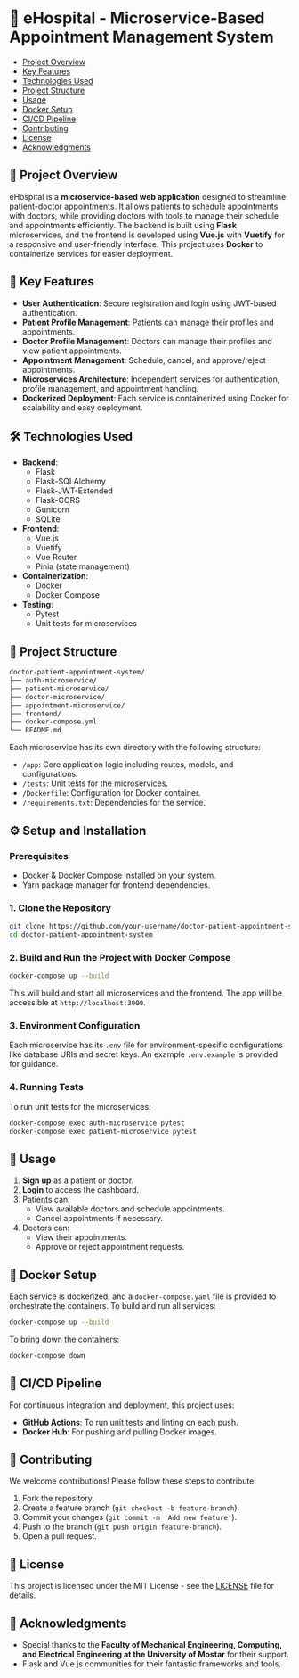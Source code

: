 # 🏥 eHospital - Microservice-Based Appointment Management System

- [Project Overview](#-license)
- [Key Features](#-key-features)
- [Technologies Used](#-technologies-used)
- [Project Structure](#-project-structure)
- [Usage](#-usage)
- [Docker Setup](#-docker-setup)
- [CI/CD Pipeline](#-cicd-pipeline)
- [Contributing](#-contributing)
- [License](#-license)
- [Acknowledgments](#-acknowledgments)

## 📖 Project Overview

eHospital is a **microservice-based web application** designed to streamline patient-doctor appointments. It allows patients to schedule appointments with doctors, while providing doctors with tools to manage their schedule and appointments efficiently. The backend is built using **Flask** microservices, and the frontend is developed using **Vue.js** with **Vuetify** for a responsive and user-friendly interface. This project uses **Docker** to containerize services for easier deployment.

## 🚀 Key Features

- **User Authentication**: Secure registration and login using JWT-based authentication.
- **Patient Profile Management**: Patients can manage their profiles and appointments.
- **Doctor Profile Management**: Doctors can manage their profiles and view patient appointments.
- **Appointment Management**: Schedule, cancel, and approve/reject appointments.
- **Microservices Architecture**: Independent services for authentication, profile management, and appointment handling.
- **Dockerized Deployment**: Each service is containerized using Docker for scalability and easy deployment.

## 🛠️ Technologies Used

- **Backend**:
  - Flask
  - Flask-SQLAlchemy
  - Flask-JWT-Extended
  - Flask-CORS
  - Gunicorn
  - SQLite
- **Frontend**:
  - Vue.js
  - Vuetify
  - Vue Router
  - Pinia (state management)
- **Containerization**:
  - Docker
  - Docker Compose
- **Testing**:
  - Pytest
  - Unit tests for microservices

## 📂 Project Structure

```bash
doctor-patient-appointment-system/
├── auth-microservice/
├── patient-microservice/
├── doctor-microservice/
├── appointment-microservice/
├── frontend/
├── docker-compose.yml
└── README.md
```

Each microservice has its own directory with the following structure:

- `/app`: Core application logic including routes, models, and configurations.
- `/tests`: Unit tests for the microservices.
- `/Dockerfile`: Configuration for Docker container.
- `/requirements.txt`: Dependencies for the service.

## ⚙️ Setup and Installation

### Prerequisites

- Docker & Docker Compose installed on your system.
- Yarn package manager for frontend dependencies.

### 1. Clone the Repository

```bash
git clone https://github.com/your-username/doctor-patient-appointment-system.git
cd doctor-patient-appointment-system
```

### 2. Build and Run the Project with Docker Compose

```bash
docker-compose up --build
```

This will build and start all microservices and the frontend. The app will be accessible at `http://localhost:3000`.

### 3. Environment Configuration

Each microservice has its `.env` file for environment-specific configurations like database URIs and secret keys. An example `.env.example` is provided for guidance.

### 4. Running Tests

To run unit tests for the microservices:

```bash
docker-compose exec auth-microservice pytest
docker-compose exec patient-microservice pytest
```

## 🧭 Usage

1. **Sign up** as a patient or doctor.
2. **Login** to access the dashboard.
3. Patients can:
   - View available doctors and schedule appointments.
   - Cancel appointments if necessary.
4. Doctors can:
   - View their appointments.
   - Approve or reject appointment requests.

## 🐳 Docker Setup

Each service is dockerized, and a `docker-compose.yaml` file is provided to orchestrate the containers. To build and run all services:

```bash
docker-compose up --build
```

To bring down the containers:

```bash
docker-compose down
```

## 🔄 CI/CD Pipeline

For continuous integration and deployment, this project uses:

- **GitHub Actions**: To run unit tests and linting on each push.
- **Docker Hub**: For pushing and pulling Docker images.

## 🌟 Contributing

We welcome contributions! Please follow these steps to contribute:

1. Fork the repository.
2. Create a feature branch (`git checkout -b feature-branch`).
3. Commit your changes (`git commit -m 'Add new feature'`).
4. Push to the branch (`git push origin feature-branch`).
5. Open a pull request.

## 📜 License

This project is licensed under the MIT License - see the [LICENSE](LICENSE) file for details.

## 🤝 Acknowledgments

- Special thanks to the **Faculty of Mechanical Engineering, Computing, and Electrical Engineering at the University of Mostar** for their support.
- Flask and Vue.js communities for their fantastic frameworks and tools.
